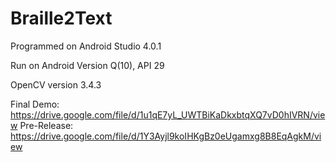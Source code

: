 # Braille2Text
Programmed on Android Studio 4.0.1

Run on Android Version Q(10), API 29

OpenCV version 3.4.3

Final Demo: https://drive.google.com/file/d/1u1qE7yL_UWTBiKaDkxbtqXQ7vD0hIVRN/view
Pre-Release: https://drive.google.com/file/d/1Y3Ayjl9koIHKgBz0eUgamxg8B8EqAgkM/view
